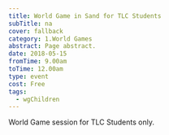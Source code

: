 ```yaml
---
title: World Game in Sand for TLC Students
subTitle: na
cover: fallback
category: 1.World Games
abstract: Page abstract.
date: 2018-05-15
fromTime: 9.00am
toTime: 12.00am
type: event
cost: Free
tags:
  - wgChildren
---
```


World Game session for TLC Students only.

